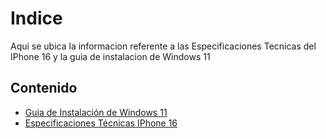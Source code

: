 # Indice

Aqui se ubica la informacion referente a las Especificaciones Tecnicas del IPhone 16 y la guia de instalacion de Windows 11

## Contenido

- [Guia de Instalación de Windows 11](https://abogadouuu.github.io/Examen_Unidad_6/Guia_de_Instalacion_Windows_11/)
- [Especificaciones Técnicas IPhone 16](https://abogadouuu.github.io/Examen_Unidad_6/Especificaciones_Tecnicas_iPhone_16/)


